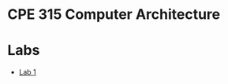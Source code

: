 # CPE 315 Computer Architecture

# Labs

- [Lab 1](https://github.com/beard-cpe315-2228/cpe-315-lab1-ishaansathaye)
